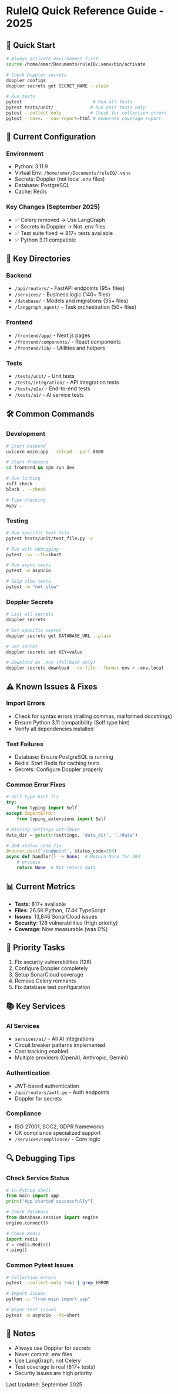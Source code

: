 # RuleIQ Quick Reference Guide - 2025

## 🚀 Quick Start
```bash
# Always activate environment first
source /home/omar/Documents/ruleIQ/.venv/bin/activate

# Check Doppler secrets
doppler configs
doppler secrets get SECRET_NAME --plain

# Run tests
pytest                           # Run all tests
pytest tests/unit/              # Run unit tests only
pytest --collect-only           # Check for collection errors
pytest --cov=. --cov-report=html # Generate coverage report
```

## 🔧 Current Configuration

### Environment
- Python: 3.11.9
- Virtual Env: `/home/omar/Documents/ruleIQ/.venv`
- Secrets: Doppler (not local .env files)
- Database: PostgreSQL
- Cache: Redis

### Key Changes (September 2025)
- ✅ Celery removed → Use LangGraph
- ✅ Secrets in Doppler → Not .env files
- ✅ Test suite fixed → 817+ tests available
- ✅ Python 3.11 compatible

## 📁 Key Directories

### Backend
- `/api/routers/` - FastAPI endpoints (95+ files)
- `/services/` - Business logic (140+ files)
- `/database/` - Models and migrations (35+ files)
- `/langgraph_agent/` - Task orchestration (50+ files)

### Frontend
- `/frontend/app/` - Next.js pages
- `/frontend/components/` - React components
- `/frontend/lib/` - Utilities and helpers

### Tests
- `/tests/unit/` - Unit tests
- `/tests/integration/` - API integration tests
- `/tests/e2e/` - End-to-end tests
- `/tests/ai/` - AI service tests

## 🛠️ Common Commands

### Development
```bash
# Start backend
uvicorn main:app --reload --port 8000

# Start frontend
cd frontend && npm run dev

# Run linting
ruff check .
black . --check

# Type checking
mypy .
```

### Testing
```bash
# Run specific test file
pytest tests/unit/test_file.py -v

# Run with debugging
pytest -vv --tb=short

# Run async tests
pytest -m asyncio

# Skip slow tests
pytest -m "not slow"
```

### Doppler Secrets
```bash
# List all secrets
doppler secrets

# Get specific secret
doppler secrets get DATABASE_URL --plain

# Set secret
doppler secrets set KEY=value

# Download as .env (fallback only)
doppler secrets download --no-file --format env > .env.local
```

## ⚠️ Known Issues & Fixes

### Import Errors
- Check for syntax errors (trailing commas, malformed docstrings)
- Ensure Python 3.11 compatibility (Self type hint)
- Verify all dependencies installed

### Test Failures
- Database: Ensure PostgreSQL is running
- Redis: Start Redis for caching tests
- Secrets: Configure Doppler properly

### Common Error Fixes
```python
# Self type hint fix
try:
    from typing import Self
except ImportError:
    from typing_extensions import Self

# Missing settings attribute
data_dir = getattr(settings, 'data_dir', './data')

# 204 status code fix
@router.post('/endpoint', status_code=204)
async def handler() -> None:  # Return None for 204
    # process
    return None  # Not return data
```

## 📊 Current Metrics
- **Tests**: 817+ available
- **Files**: 26.5K Python, 17.4K TypeScript
- **Issues**: 13,846 SonarCloud issues
- **Security**: 126 vulnerabilities (High priority)
- **Coverage**: Now measurable (was 0%)

## 🎯 Priority Tasks
1. Fix security vulnerabilities (126)
2. Configure Doppler completely
3. Setup SonarCloud coverage
4. Remove Celery remnants
5. Fix database test configuration

## 📚 Key Services

### AI Services
- `services/ai/` - All AI integrations
- Circuit breaker patterns implemented
- Cost tracking enabled
- Multiple providers (OpenAI, Anthropic, Gemini)

### Authentication
- JWT-based authentication
- `/api/routers/auth.py` - Auth endpoints
- Doppler for secrets

### Compliance
- ISO 27001, SOC2, GDPR frameworks
- UK compliance specialized support
- `/services/compliance/` - Core logic

## 🔍 Debugging Tips

### Check Service Status
```python
# In Python shell
from main import app
print("App started successfully")

# Check database
from database.session import engine
engine.connect()

# Check Redis
import redis
r = redis.Redis()
r.ping()
```

### Common Pytest Issues
```bash
# Collection errors
pytest --collect-only 2>&1 | grep ERROR

# Import issues
python -c "from main import app"

# Async test issues
pytest -m asyncio --tb=short
```

## 📝 Notes
- Always use Doppler for secrets
- Never commit .env files
- Use LangGraph, not Celery
- Test coverage is real (817+ tests)
- Security issues are high priority

Last Updated: September 2025